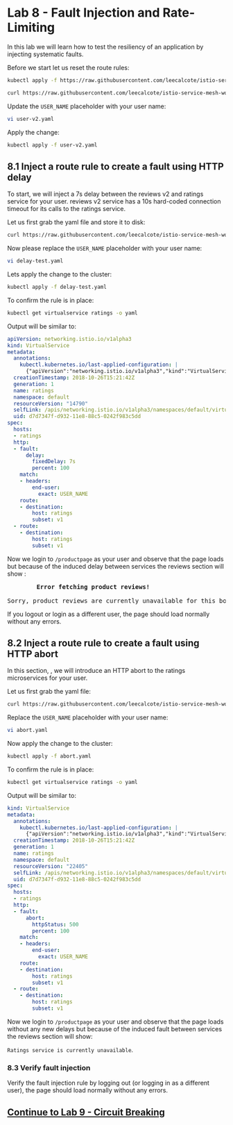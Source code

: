# Lab 8 - Fault Injection and Rate-Limiting

In this lab we will learn how to test the resiliency of an application by injecting systematic faults.

Before we start let us reset the route rules:

```sh
kubectl apply -f https://raw.githubusercontent.com/leecalcote/istio-service-mesh-workshop/master/deployment_files/istio-1.0.4/virtual-service-all-v1.yaml 
```

```sh
curl https://raw.githubusercontent.com/leecalcote/istio-service-mesh-workshop/master/deployment_files/istio-1.0.4/virtual-service-reviews-test-v2.yaml > user-v2.yaml
```

Update the `USER_NAME` placeholder with your user name:
```sh
vi user-v2.yaml
```

Apply the change:
```sh
kubectl apply -f user-v2.yaml
```

## 8.1 Inject a route rule to create a fault using HTTP delay

To start, we will inject a 7s delay between the reviews v2 and ratings service for your user. reviews v2 service has a 10s hard-coded connection timeout for its calls to the ratings service.

Let us first grab the yaml file and store it to disk:
```sh
curl https://raw.githubusercontent.com/leecalcote/istio-service-mesh-workshop/master/deployment_files/istio-1.0.4/virtual-service-ratings-test-delay.yaml > delay-test.yaml
```

Now please replace the `USER_NAME` placeholder with your user name:
```sh
vi delay-test.yaml
```

Lets apply the change to the cluster:
```sh
kubectl apply -f delay-test.yaml
```


To confirm the rule is in place:
```sh
kubectl get virtualservice ratings -o yaml
```

Output will be similar to:
```yaml
apiVersion: networking.istio.io/v1alpha3
kind: VirtualService
metadata:
  annotations:
    kubectl.kubernetes.io/last-applied-configuration: |
      {"apiVersion":"networking.istio.io/v1alpha3","kind":"VirtualService","metadata":{"annotations":{},"name":"ratings","namespace":"default"},"spec":{"hosts":["ratings"],"http":[{"fault":{"delay":{"fixedDelay":"7s","percent":100}},"match":[{"headers":{"end-user":{"exact":"USER_NAME"}}}],"route":[{"destination":{"host":"ratings","subset":"v1"}}]},{"route":[{"destination":{"host":"ratings","subset":"v1"}}]}]}}
  creationTimestamp: 2018-10-26T15:21:42Z
  generation: 1
  name: ratings
  namespace: default
  resourceVersion: "14790"
  selfLink: /apis/networking.istio.io/v1alpha3/namespaces/default/virtualservices/ratings
  uid: d7d7347f-d932-11e8-88c5-0242f983c5dd
spec:
  hosts:
  - ratings
  http:
  - fault:
      delay:
        fixedDelay: 7s
        percent: 100
    match:
    - headers:
        end-user:
          exact: USER_NAME
    route:
    - destination:
        host: ratings
        subset: v1
  - route:
    - destination:
        host: ratings
        subset: v1
```

Now we login to `/productpage` as your user and observe that the page loads but because of the induced delay between services the reviews section will show :

<pre>
        <b>Error fetching product reviews!</b>

Sorry, product reviews are currently unavailable for this book.
</pre>

If you logout or login as a different user, the page should load normally without any errors.

## 8.2 Inject a route rule to create a fault using HTTP abort

In this section, , we will introduce an HTTP abort to the ratings microservices for your user.

Let us first grab the yaml file:
```sh
curl https://raw.githubusercontent.com/leecalcote/istio-service-mesh-workshop/master/deployment_files/istio-1.0.4/virtual-service-ratings-test-abort.yaml > abort.yaml
```

Replace the `USER_NAME` placeholder with your user name:
```sh
vi abort.yaml
```

Now apply the change to the cluster:
```sh
kubectl apply -f abort.yaml
```


To confirm the rule is in place:
```sh
kubectl get virtualservice ratings -o yaml
```

Output will be similar to:
```yaml
kind: VirtualService
metadata:
  annotations:
    kubectl.kubernetes.io/last-applied-configuration: |
      {"apiVersion":"networking.istio.io/v1alpha3","kind":"VirtualService","metadata":{"annotations":{},"name":"ratings","namespace":"default"},"spec":{"hosts":["ratings"],"http":[{"fault":{"abort":{"httpStatus":500,"percent":100}},"match":[{"headers":{"end-user":{"exact":"USER_NAME"}}}],"route":[{"destination":{"host":"ratings","subset":"v1"}}]},{"route":[{"destination":{"host":"ratings","subset":"v1"}}]}]}}
  creationTimestamp: 2018-10-26T15:21:42Z
  generation: 1
  name: ratings
  namespace: default
  resourceVersion: "22405"
  selfLink: /apis/networking.istio.io/v1alpha3/namespaces/default/virtualservices/ratings
  uid: d7d7347f-d932-11e8-88c5-0242f983c5dd
spec:
  hosts:
  - ratings
  http:
  - fault:
      abort:
        httpStatus: 500
        percent: 100
    match:
    - headers:
        end-user:
          exact: USER_NAME
    route:
    - destination:
        host: ratings
        subset: v1
  - route:
    - destination:
        host: ratings
        subset: v1
```

Now we login to `/productpage` as your user and observe that the page loads without any new delays but because of the induced fault between services the reviews section will show:

 `Ratings service is currently unavailable`.

### 8.3 Verify fault injection
Verify the fault injection rule by logging out (or logging in as a different user), the page should load normally without any errors.


## [Continue to Lab 9 - Circuit Breaking](../lab-9/README.md)

